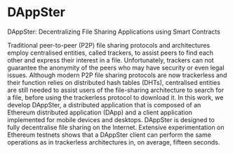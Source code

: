 # DAppSter

DAppSter: Decentralizing File Sharing Applications using Smart Contracts

Traditional peer-to-peer (P2P) file sharing protocols and architectures employ centralised entities, called trackers, to assist peers to find each other and express their interest in a file. Unfortunately, trackers can not guarantee the anonymity of the peers who may have security or even legal issues. Although modern P2P file sharing protocols are now trackerless and their function relies on distributed hash tables (DHTs), centralised entities are still needed to assist users of the file-sharing architecture to search for a file, before using the trackerless protocol to download it. In this work, we develop DAppSter, a distributed application that is composed of an Ethereum distributed application (DApp) and a client application implemented for mobile devices and desktops. DAppSter is designed to fully decentralise file sharing on the Internet. Extensive experimentation on Ethereum testnets shows that a DAppSter client can perform the same operations as in trackerless architectures in, on average, fifteen seconds.

